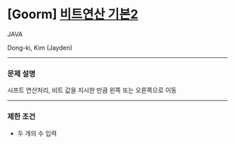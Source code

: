 
# [Goorm] [비트연산 기본2](https://level.goorm.io/exam/43173/%EB%B9%84%ED%8A%B8%EC%97%B0%EC%82%B0-%EA%B8%B0%EB%B3%B8-2/quiz/1)
   JAVA

Dong-ki, Kim (Jayden)

---

### 문제 설명
시프트 연산처리, 비트 값을 지시한 만큼 왼쪽 또는 오른쪽으로 이동

---

### 제한 조건
- 두 개의 수 입력
